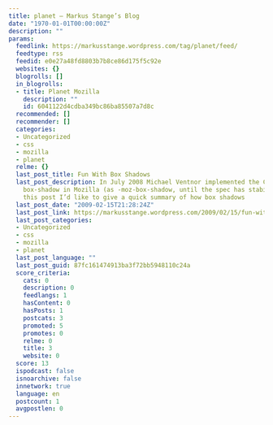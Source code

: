 ```yaml
---
title: planet – Markus Stange’s Blog
date: "1970-01-01T00:00:00Z"
description: ""
params:
  feedlink: https://markusstange.wordpress.com/tag/planet/feed/
  feedtype: rss
  feedid: e0e27a48fd8803b7b8ce86d175f5c92e
  websites: {}
  blogrolls: []
  in_blogrolls:
  - title: Planet Mozilla
    description: ""
    id: 6041122d4cdba349bc86ba85507a7d8c
  recommended: []
  recommender: []
  categories:
  - Uncategorized
  - css
  - mozilla
  - planet
  relme: {}
  last_post_title: Fun With Box Shadows
  last_post_description: In July 2008 Michael Ventnor implemented the CSS property
    box-shadow in Mozilla (as -moz-box-shadow, until the spec has stabilized). In
    this post I’d like to give a quick summary of how box shadows
  last_post_date: "2009-02-15T21:28:24Z"
  last_post_link: https://markusstange.wordpress.com/2009/02/15/fun-with-box-shadows/
  last_post_categories:
  - Uncategorized
  - css
  - mozilla
  - planet
  last_post_language: ""
  last_post_guid: 87fc161474913ba3f72bb5948110c24a
  score_criteria:
    cats: 0
    description: 0
    feedlangs: 1
    hasContent: 0
    hasPosts: 1
    postcats: 3
    promoted: 5
    promotes: 0
    relme: 0
    title: 3
    website: 0
  score: 13
  ispodcast: false
  isnoarchive: false
  innetwork: true
  language: en
  postcount: 1
  avgpostlen: 0
---
```

